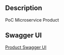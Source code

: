## Description
PoC Microservice Product

## Swagger UI

[Product Swagger UI](http://localhost:8081/api/swagger-ui/index.html)
